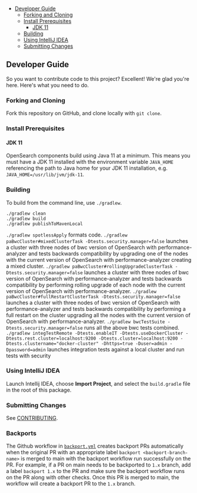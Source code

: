 - [Developer Guide](#developer-guide)
  - [Forking and Cloning](#forking-and-cloning)
  - [Install Prerequisites](#install-prerequisites)
    - [JDK 11](#jdk-11)
  - [Building](#building)
  - [Using IntelliJ IDEA](#using-intellij-idea)
  - [Submitting Changes](#submitting-changes)

## Developer Guide

So you want to contribute code to this project? Excellent! We're glad you're here. Here's what you need to do.

### Forking and Cloning

Fork this repository on GitHub, and clone locally with `git clone`.

### Install Prerequisites

#### JDK 11

OpenSearch components build using Java 11 at a minimum. This means you must have a JDK 11 installed with the environment variable `JAVA_HOME` referencing the path to Java home for your JDK 11 installation, e.g. `JAVA_HOME=/usr/lib/jvm/jdk-11`.

### Building

To build from the command line, use `./gradlew`.

```
./gradlew clean
./gradlew build
./gradlew publishToMavenLocal
```    

`./gradlew spotlessApply` formats code.
`./gradlew paBwcCluster#mixedClusterTask -Dtests.security.manager=false` launches a cluster with three nodes of bwc version of OpenSearch with performance-analyzer and tests backwards compatibility by upgrading one of the nodes with the current version of OpenSearch with performance-analyzer creating a mixed cluster.
`./gradlew paBwcCluster#rollingUpgradeClusterTask -Dtests.security.manager=false` launches a cluster with three nodes of bwc version of OpenSearch with performance-analyzer and tests backwards compatibility by performing rolling upgrade of each node with the current version of OpenSearch with performance-analyzer.
`./gradlew paBwcCluster#fullRestartClusterTask -Dtests.security.manager=false` launches a cluster with three nodes of bwc version of OpenSearch with performance-analyzer and tests backwards compatibility by performing a full restart on the cluster upgrading all the nodes with the current version of OpenSearch with performance-analyzer.
`./gradlew bwcTestSuite -Dtests.security.manager=false` runs all the above bwc tests combined.
`./gradlew integTestRemote -Dtests.enableIT -Dtests.useDockerCluster -Dtests.rest.cluster=localhost:9200 -Dtests.cluster=localhost:9200 -Dtests.clustername="docker-cluster" -Dhttps=true -Duser=admin -Dpassword=admin` launches integration tests against a local cluster and run tests with security

### Using IntelliJ IDEA

Launch Intellij IDEA, choose **Import Project**, and select the `build.gradle` file in the root of this package. 

### Submitting Changes

See [CONTRIBUTING](CONTRIBUTING.md).

### Backports

The Github workflow in [`backport.yml`](.github/workflows/backport.yml) creates backport PRs automatically when the
original PR with an appropriate label `backport <backport-branch-name>` is merged to main with the backport workflow
run successfully on the PR. For example, if a PR on main needs to be backported to `1.x` branch, add a label
`backport 1.x` to the PR and make sure the backport workflow runs on the PR along with other checks. Once this PR is
merged to main, the workflow will create a backport PR to the `1.x` branch.